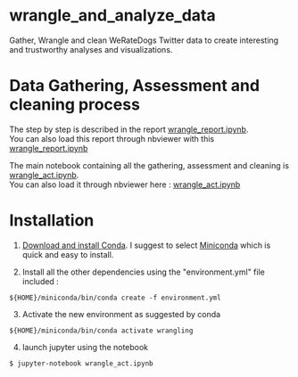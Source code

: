 # wrangle_and_analyze_data
Gather, Wrangle and clean WeRateDogs Twitter data to create interesting and trustworthy analyses and visualizations.

# Data Gathering, Assessment and cleaning process
The step by step is described in the report [wrangle_report.ipynb](wrangle_report.ipynb).   
You can also load this report through nbviewer with this [wrangle_report.ipynb](https://nbviewer.jupyter.org/github/jlcossi/wrangle_and_analyze_twitter_data/blob/master/wrangle_report.ipynb)

The main notebook containing all the gathering, assessment and cleaning is [wrangle_act.ipynb](wrangle_act.ipynb).  
You can also load it through nbviewer here : [wrangle_act.ipynb](https://github.com/jlcossi/wrangle_and_analyze_twitter_data/blob/master/wrangle_act.ipynb)

# Installation
1. [Download and install Conda](https://docs.conda.io/projects/conda/en/latest/user-guide/install/macos.html).
I suggest to select [Miniconda](https://docs.conda.io/en/latest/miniconda.html) which is quick and easy to install.

2. Install all the other dependencies using the "environment.yml" file included :
```
${HOME}/miniconda/bin/conda create -f environment.yml
```

3. Activate the new environment as suggested by conda
```
${HOME}/miniconda/bin/conda activate wrangling
```

4. launch jupyter using the notebook
```
$ jupyter-notebook wrangle_act.ipynb
```

